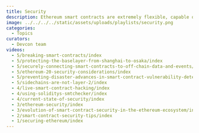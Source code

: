 ```yaml
---
title: Security
description: Ethereum smart contracts are extremely flexible, capable of both holding large quantities of tokens (often in excess of $1B) and running immutable logic based on previously deployed smart contract code. While this has created a vibrant and creative ecosystem of trustless, interconnected smart contracts, it is also the perfect ecosystem to attract attackers looking to profit by exploiting vulnerabilities in smart contracts and unexpected behavior in Ethereum. Smart contract code usually cannot be changed to patch security flaws, assets that have been stolen from smart contracts are irrecoverable, and stolen assets are extremely difficult to track. 
image: ../../../../static/assets/uploads/playlists/security.png
categories:
  - Topics
curators:
  - Devcon team
videos:
  - 5/breaking-smart-contracts/index
  - 5/protecting-the-baselayer-from-shanghai-to-osaka/index
  - 5/securely-connecting-smart-contracts-to-off-chain-data-and-events/index
  - 5/ethereum-20-security-considerations/index
  - 5/preventing-disaster-advances-in-smart-contract-vulnerability-detection/index
  - 5/sidechains-are-not-layer-2/index
  - 4/live-smart-contract-hacking/index
  - 4/using-soliditys-smtchecker/index
  - 4/current-state-of-security/index
  - 3/ethereum-security/index
  - 3/evolution-of-smart-contract-security-in-the-ethereum-ecosystem/index
  - 2/smart-contract-security-tips/index
  - 1/securing-ethereum/index
---
```

